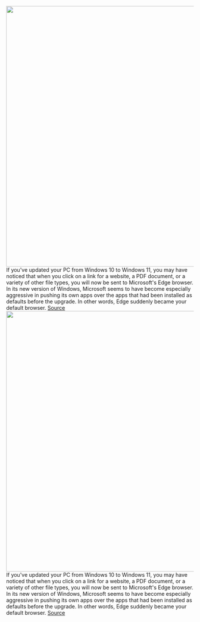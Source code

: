 <img src='https://cdn.vox-cdn.com/thumbor/Gczb1O2SrfJl_7gWSCV8EYqOAxQ=/0x0:3840x2160/1200x800/filters:focal(1613x773:2227x1387)/cdn.vox-cdn.com/uploads/chorus_image/image/69969425/Screenshot__84_.0.png' width='700px' /><br/>
If you've updated your PC from Windows 10 to Windows 11, you may have noticed that when you click on a link for a website, a PDF document, or a variety of other file types, you will now be sent to Microsoft's Edge browser. In its new version of Windows, Microsoft seems to have become especially aggressive in pushing its own apps over the apps that had been installed as defaults before the upgrade. In other words, Edge suddenly became your default browser.
<a href='https://www.theverge.com/22714629/windows-11-microsoft-browser-edge-chrome-firefox'> Source <a/><img src='https://cdn.vox-cdn.com/thumbor/Gczb1O2SrfJl_7gWSCV8EYqOAxQ=/0x0:3840x2160/1200x800/filters:focal(1613x773:2227x1387)/cdn.vox-cdn.com/uploads/chorus_image/image/69969425/Screenshot__84_.0.png' width='700px' /><br/>
If you've updated your PC from Windows 10 to Windows 11, you may have noticed that when you click on a link for a website, a PDF document, or a variety of other file types, you will now be sent to Microsoft's Edge browser. In its new version of Windows, Microsoft seems to have become especially aggressive in pushing its own apps over the apps that had been installed as defaults before the upgrade. In other words, Edge suddenly became your default browser.
<a href='https://www.theverge.com/22714629/windows-11-microsoft-browser-edge-chrome-firefox'> Source <a/>